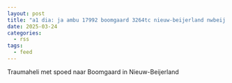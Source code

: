 ```yaml
---
layout: post
title: "a1 dia: ja ambu 17992 boomgaard 3264tc nieuw-beijerland nwbeij bon 44851"
date: 2025-03-24
categories: 
  - rss
tags: 
  - feed
---
```


Traumaheli met spoed naar Boomgaard in Nieuw-Beijerland
